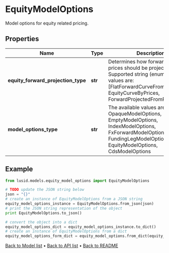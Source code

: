 # EquityModelOptions

Model options for equity related pricing.

## Properties
Name | Type | Description | Notes
------------ | ------------- | ------------- | -------------
**equity_forward_projection_type** | **str** | Determines how forward equity prices should be projected.                Supported string (enumeration) values are: [FlatForwardCurveFromSpot, EquityCurveByPrices, ForwardProjectedFromRatesCurve]. | 
**model_options_type** | **str** | The available values are: Invalid, OpaqueModelOptions, EmptyModelOptions, IndexModelOptions, FxForwardModelOptions, FundingLegModelOptions, EquityModelOptions, CdsModelOptions | 

## Example

```python
from lusid.models.equity_model_options import EquityModelOptions

# TODO update the JSON string below
json = "{}"
# create an instance of EquityModelOptions from a JSON string
equity_model_options_instance = EquityModelOptions.from_json(json)
# print the JSON string representation of the object
print EquityModelOptions.to_json()

# convert the object into a dict
equity_model_options_dict = equity_model_options_instance.to_dict()
# create an instance of EquityModelOptions from a dict
equity_model_options_form_dict = equity_model_options.from_dict(equity_model_options_dict)
```
[Back to Model list](../README.md#documentation-for-models) &#8226; [Back to API list](../README.md#documentation-for-api-endpoints) &#8226; [Back to README](../README.md)


